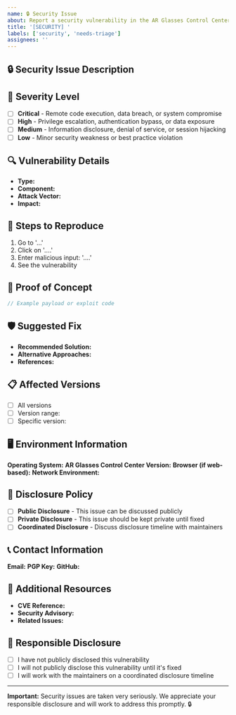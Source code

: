 ```yaml
---
name: 🔒 Security Issue
about: Report a security vulnerability in the AR Glasses Control Center
title: '[SECURITY] '
labels: ['security', 'needs-triage']
assignees: ''
---
```


## 🔒 Security Issue Description
<!-- A clear and concise description of the security vulnerability -->

## 🚨 Severity Level
<!-- How severe is this security issue? -->
- [ ] **Critical** - Remote code execution, data breach, or system compromise
- [ ] **High** - Privilege escalation, authentication bypass, or data exposure
- [ ] **Medium** - Information disclosure, denial of service, or session hijacking
- [ ] **Low** - Minor security weakness or best practice violation

## 🔍 Vulnerability Details
<!-- Detailed description of the vulnerability -->
- **Type:** <!-- e.g., XSS, SQL Injection, CSRF, etc. -->
- **Component:** <!-- Which part of the application is affected? -->
- **Attack Vector:** <!-- How could this vulnerability be exploited? -->
- **Impact:** <!-- What could an attacker achieve? -->

## 🔄 Steps to Reproduce
<!-- Clear steps to reproduce the vulnerability -->
1. Go to '...'
2. Click on '....'
3. Enter malicious input: '....'
4. See the vulnerability

## 🎯 Proof of Concept
<!-- If you have a proof of concept, provide it here -->
```javascript
// Example payload or exploit code
```

## 🛡️ Suggested Fix
<!-- If you have suggestions for fixing the vulnerability -->
- **Recommended Solution:** <!-- How should this be fixed? -->
- **Alternative Approaches:** <!-- Any alternative solutions? -->
- **References:** <!-- Any relevant security references or CVE numbers? -->

## 📋 Affected Versions
<!-- Which versions of the application are affected? -->
- [ ] All versions
- [ ] Version range: <!-- e.g., v1.0.0 to v1.2.0 -->
- [ ] Specific version: <!-- e.g., v1.1.5 -->

## 🖥️ Environment Information
**Operating System:** <!-- Windows, macOS, Linux -->
**AR Glasses Control Center Version:** <!-- e.g., v1.0.0 -->
**Browser (if web-based):** <!-- Chrome, Firefox, Safari, etc. -->
**Network Environment:** <!-- Local, Corporate, Public WiFi, etc. -->

## 🔐 Disclosure Policy
<!-- Please indicate your disclosure preferences -->
- [ ] **Public Disclosure** - This issue can be discussed publicly
- [ ] **Private Disclosure** - This issue should be kept private until fixed
- [ ] **Coordinated Disclosure** - Discuss disclosure timeline with maintainers

## 📞 Contact Information
<!-- Your contact information for follow-up -->
**Email:** <!-- your-email@example.com -->
**PGP Key:** <!-- If you have a PGP key for encrypted communication -->
**GitHub:** <!-- @your-github-username -->

## 🔗 Additional Resources
<!-- Any additional resources, links, or references -->
- **CVE Reference:** <!-- If this relates to a known CVE -->
- **Security Advisory:** <!-- If this relates to a security advisory -->
- **Related Issues:** <!-- Links to related security issues -->

## 📝 Responsible Disclosure
<!-- Confirmation of responsible disclosure practices -->
- [ ] I have not publicly disclosed this vulnerability
- [ ] I will not publicly disclose this vulnerability until it's fixed
- [ ] I will work with the maintainers on a coordinated disclosure timeline

---

**Important:** Security issues are taken very seriously. We appreciate your responsible disclosure and will work to address this promptly. 🔒 